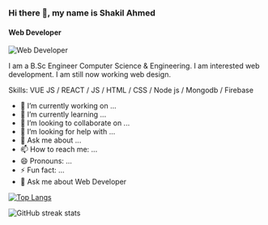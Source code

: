 ### Hi there 👋, my name is Shakil Ahmed
#### Web Developer
![Web Developer](https://i.ibb.co/Sm3PYLD/photo-6314292723821166525-y.jpg)

I am a B.Sc Engineer Computer Science & Engineering. I am interested web development. I am still now working web design.

Skills: VUE JS / REACT / JS / HTML / CSS / Node js / Mongodb / Firebase

- 🔭 I’m currently working on ...
- 🌱 I’m currently learning ...
- 👯 I’m looking to collaborate on ...
- 🤔 I’m looking for help with ...
- 💬 Ask me about ...
- 📫 How to reach me: ...
- 😄 Pronouns: ...
- ⚡ Fun fact: ...
- 💬 Ask me about Web Developer  

[![Top Langs](https://github-readme-stats.vercel.app/api/top-langs/?username=shakilahmedgit)](https://github.com/anuraghazra/github-readme-stats)

![GitHub streak stats](https://streak-stats.demolab.com/?user=shakilahmedgit)  






